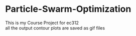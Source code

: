 # Particle-Swarm-Optimization  
This is my Course Project for ec312  
all the output contour plots are saved as gif files
